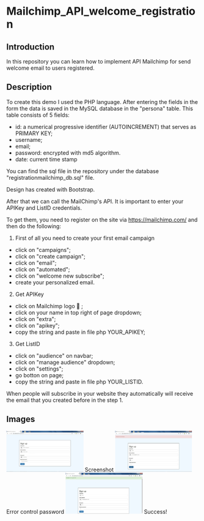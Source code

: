 # Mailchimp_API_welcome_registration

<h2>Introduction </h2>

In this repository you can learn how to implement API Mailchimp for send welcome email to users registered. 

<h2>Description </h2>


To create this demo I used the PHP language. 
After entering the fields in the form the data is saved in the MySQL database in the "persona" table.
This table consists of 5 fields:

- id: a numerical progressive identifier (AUTOINCREMENT) that serves as PRIMARY KEY;
- username;
- email;
- password: encrypted with md5 algorithm. 
- date: current time stamp

You can find the sql file in the repository under the database "registrationmailchimp_db.sql" file.

Design has created with Bootstrap.

After that we can call the MailChimp's API.
It is important to enter your APIKey and ListID credentials.

To get them, you need to register on the site via https://mailchimp.com/ and then do the following:

1. First of all you need to create your first email campaign
  - click on "campaigns";
  - click on "create campaign";
  - click on "email";
  - click on "automated";
  - click on "welcome new subscribe";
  - create your personalized email.
    
2. Get APIKey
  - click on Mailchimp logo :monkey: ;
  - click on your name in top right of page dropdown;
  - click on "extra";
  - click on "apikey";
  - copy the string and paste in file php YOUR_APIKEY;
 
3. Get ListID
  - click on "audience" on navbar; 
  - click on "manage audience" dropdown;
  - click on "settings";
  - go botton on page;
  - copy the string and paste in file php YOUR_LISTID.
  
When people will subscribe in your website they automatically will receive the email that you created before in the step 1.


<h2> Images </h2>

<img src="screenshot/mailchimp_reg1.jpg" width="40%"/>
Screenshot

<img src="screenshot/mailchimp_reg3.jpg" width="40%"/>
Error control password

<img src="screenshot/mailchimp_reg2.jpg" width="40%"/>
Success!


